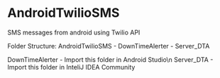 # AndroidTwilioSMS

SMS messages from android using Twilio API

Folder Structure:
    AndroidTwilioSMS
          - DownTimeAlerter
          - Server_DTA
      
DownTimeAlerter - Import this folder in Android Studio\n
Server_DTA - Import this folder in InteliJ IDEA Community
